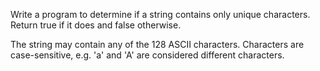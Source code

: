 Write a program to determine if a string contains only unique characters.
Return true if it does and false otherwise.

The string may contain any of the 128 ASCII characters.
Characters are case-sensitive, e.g. 'a' and 'A' are considered different characters.

